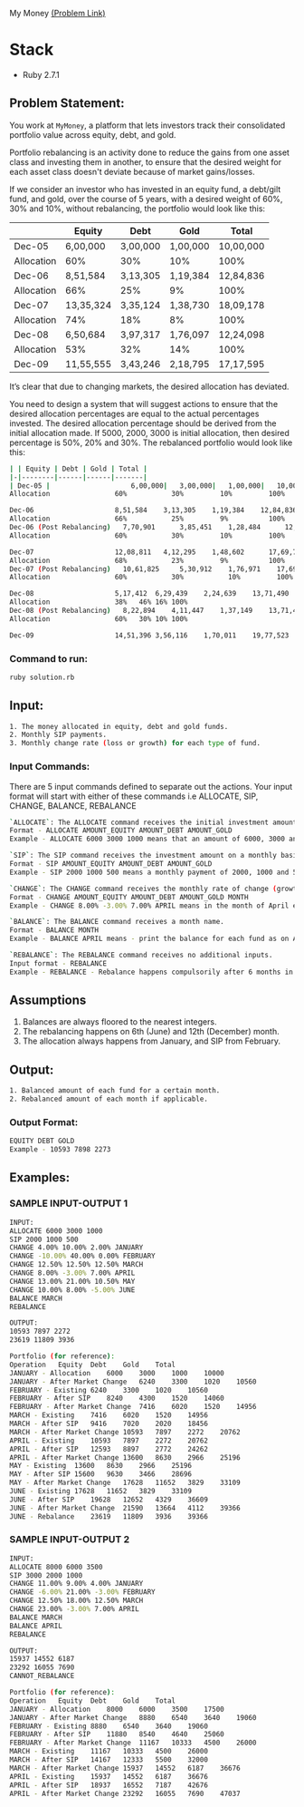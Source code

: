 My Money [(Problem Link)](https://www.geektrust.in/coding-problem/backend/mymoney)

# Stack

- Ruby 2.7.1

## Problem Statement:

You work at `MyMoney`, a platform that lets investors track their consolidated portfolio value across equity, debt, and gold.

Portfolio rebalancing is an activity done to reduce the gains from one asset class and investing them in another, to ensure that the desired weight for each asset class doesn't deviate because of market gains/losses.

If we consider an investor who has invested in an equity fund, a debt/gilt fund, and gold, over the course of 5 years, with a desired weight of 60%, 30% and 10%, without rebalancing, the portfolio would look like this:

| | Equity | Debt | Gold | Total |
|-|--------|------|------|-------|
| Dec-05 | 6,00,000 | 3,00,000 | 1,00,000 | 10,00,000 |
| Allocation | 60% | 30% | 10% | 100% |
| Dec-06 | 8,51,584 | 3,13,305 | 1,19,384 | 12,84,836 |
| Allocation | 66% | 25% | 9% | 100% |
| Dec-07 | 13,35,324 | 3,35,124 | 1,38,730 | 18,09,178 |
| Allocation | 74% | 18% | 8% | 100% |
| Dec-08 | 6,50,684 | 3,97,317 | 1,76,097 | 12,24,098 |
| Allocation | 53% | 32% | 14% | 100% |
| Dec-09 | 11,55,555 | 3,43,246 | 2,18,795 | 17,17,595 |

It’s clear that due to changing markets, the desired allocation has deviated.

You need to design a system that will suggest actions to ensure that the desired allocation
percentages are equal to the actual percentages invested. The desired allocation percentage
should be derived from the initial allocation made. If 5000, 2000, 3000 is initial
allocation, then desired percentage is 50%, 20% and 30%. The rebalanced portfolio would look
like this:
```bash
| | Equity | Debt | Gold | Total |
|-|--------|------|------|-------|
| Dec-05 |	                  6,00,000|	  3,00,000|	  1,00,000|	  10,00,000|
Allocation	              60%	        30%	        10%	        100%

Dec-06	                  8,51,584	  3,13,305	  1,19,384	  12,84,836
Allocation	              66%	        25%	        9%	        100%
Dec-06 (Post Rebalancing)	7,70,901	  3,85,451	  1,28,484  	12,84,836
Allocation	              60%	        30%	        10%         100%

Dec-07	                  12,08,811   4,12,295	  1,48,602  	17,69,708
Allocation	              68%	        23%	        9%	        100%
Dec-07 (Post Rebalancing)	10,61,825	  5,30,912	  1,76,971	  17,69,708
Allocation	              60%	        30% 	      10% 	      100%

Dec-08	                  5,17,412	6,29,439	2,24,639	13,71,490
Allocation	              38%	46%	16%	100%
Dec-08 (Post Rebalancing)	8,22,894	4,11,447	1,37,149	13,71,490
Allocation	              60%	30%	10%	100%

Dec-09	                  14,51,396	3,56,116	1,70,011	19,77,523
```

### Command to run:

```bash
ruby solution.rb
```

## Input:

```bash
1. The money allocated in equity, debt and gold funds.
2. Monthly SIP payments.
3. Monthly change rate (loss or growth) for each type of fund.
```

### Input Commands:

There are 5 input commands defined to separate out the actions. Your input format will start with either of these commands i.e ALLOCATE, SIP, CHANGE, BALANCE, REBALANCE

```bash
`ALLOCATE`: The ALLOCATE command receives the initial investment amounts for each fund.
Format - ALLOCATE AMOUNT_EQUITY AMOUNT_DEBT AMOUNT_GOLD
Example - ALLOCATE 6000 3000 1000 means that an amount of 6000, 3000 and 1000 is initially invested in equity, debt and gold fund respectively.

`SIP`: The SIP command receives the investment amount on a monthly basis for each fund.
Format - SIP AMOUNT_EQUITY AMOUNT_DEBT AMOUNT_GOLD
Example - SIP 2000 1000 500 means a monthly payment of 2000, 1000 and 500 is done against each of equity, debt and gold funds respectivelty.

`CHANGE`: The CHANGE command receives the monthly rate of change (growth or loss) for each fund type. A negative value represents a loss.
Format - CHANGE AMOUNT_EQUITY AMOUNT_DEBT AMOUNT_GOLD MONTH
Example - CHANGE 8.00% -3.00% 7.00% APRIL means in the month of April equity received a growth of 8%, debt has taken a loss by 3% and gold received a growth of 7%.

`BALANCE`: The BALANCE command receives a month name.
Format - BALANCE MONTH
Example - BALANCE APRIL means - print the balance for each fund as on April month.

`REBALANCE`: The REBALANCE command receives no additional inputs.
Input format - REBALANCE
Example - REBALANCE - Rebalance happens compulsorily after 6 months in June and December. The REBALANCE command shows the last rebalanced amount for each fund at the time of rebalancing. If 6 months data is not available then print CANNOT_REBALANCE.
```

## Assumptions

1. Balances are always floored to the nearest integers.
2. The rebalancing happens on 6th (June) and 12th (December) month.
3. The allocation always happens from January, and SIP from February.

## Output:

```bash
1. Balanced amount of each fund for a certain month.
2. Rebalanced amount of each month if applicable.
```

### Output Format:

```bash
EQUITY DEBT GOLD
Example - 10593 7898 2273
```

## Examples:

### SAMPLE INPUT-OUTPUT 1

```bash
INPUT:
ALLOCATE 6000 3000 1000
SIP 2000 1000 500
CHANGE 4.00% 10.00% 2.00% JANUARY
CHANGE -10.00% 40.00% 0.00% FEBRUARY
CHANGE 12.50% 12.50% 12.50% MARCH
CHANGE 8.00% -3.00% 7.00% APRIL
CHANGE 13.00% 21.00% 10.50% MAY
CHANGE 10.00% 8.00% -5.00% JUNE
BALANCE MARCH
REBALANCE

OUTPUT:
10593 7897 2272
23619 11809 3936

Portfolio (for reference):
Operation	Equity	Debt	Gold	Total
JANUARY - Allocation	6000	3000	1000	10000
JANUARY - After Market Change	6240	3300	1020	10560
FEBRUARY - Existing	6240	3300	1020	10560
FEBRUARY - After SIP	8240	4300	1520	14060
FEBRUARY - After Market Change	7416	6020	1520	14956
MARCH - Existing	7416	6020	1520	14956
MARCH - After SIP	9416	7020	2020	18456
MARCH - After Market Change	10593	7897	2272	20762
APRIL - Existing	10593	7897	2272	20762
APRIL - After SIP	12593	8897	2772	24262
APRIL - After Market Change	13600	8630	2966	25196
MAY - Existing	13600	8630	2966	25196
MAY - After SIP	15600	9630	3466	28696
MAY - After Market Change	17628	11652	3829	33109
JUNE - Existing	17628	11652	3829	33109
JUNE - After SIP	19628	12652	4329	36609
JUNE - After Market Change	21590	13664	4112	39366
JUNE - Rebalance	23619	11809	3936	39366
```

### SAMPLE INPUT-OUTPUT 2

```bash
INPUT:
ALLOCATE 8000 6000 3500
SIP 3000 2000 1000
CHANGE 11.00% 9.00% 4.00% JANUARY
CHANGE -6.00% 21.00% -3.00% FEBRUARY
CHANGE 12.50% 18.00% 12.50% MARCH
CHANGE 23.00% -3.00% 7.00% APRIL
BALANCE MARCH
BALANCE APRIL
REBALANCE

OUTPUT:
15937 14552 6187
23292 16055 7690
CANNOT_REBALANCE

Portfolio (for reference):
Operation	Equity	Debt	Gold	Total
JANUARY - Allocation	8000	6000	3500	17500
JANUARY - After Market Change	8880	6540	3640	19060
FEBRUARY - Existing	8880	6540	3640	19060
FEBRUARY - After SIP	11880	8540	4640	25060
FEBRUARY - After Market Change	11167	10333	4500	26000
MARCH - Existing	11167	10333	4500	26000
MARCH - After SIP	14167	12333	5500	32000
MARCH - After Market Change	15937	14552	6187	36676
APRIL - Existing	15937	14552	6187	36676
APRIL - After SIP	18937	16552	7187	42676
APRIL - After Market Change	23292	16055	7690	47037
```
